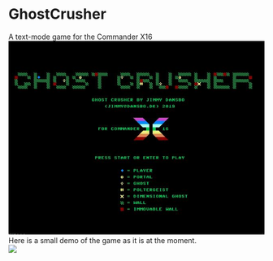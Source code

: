 # GhostCrusher
A text-mode game for the Commander X16
<img src=gc04.jpg /><br />
Here is a small demo of the game as it is at the moment.<br />
<img src=1stPlay.gif />
